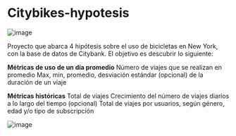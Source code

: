 # Citybikes-hypotesis

![image](https://github.com/user-attachments/assets/ad2b76ed-e169-4ffc-99b9-1d8f33a034d3)

Proyecto que abarca 4 hipótesis sobre el uso de bicicletas en New York, con la base de datos de Citybank. El objetivo es descubrir lo siguiente:

**Métricas de uso de un día promedio** 
Número de viajes que se realizan en promedio 
Max, min, promedio, desviación estándar (opcional) de la duración de un viaje

**Métricas históricas**
Total de viajes
Crecimiento del número de viajes diarios a lo largo del tiempo (opcional)
Total de viajes por usuarios, según género, edad y/o tipo de subscripción



![image](https://github.com/user-attachments/assets/de0b3443-1647-4b21-be3c-6bb6d416ca8c)
